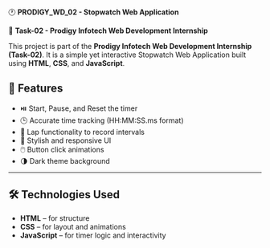 🕐 **PRODIGY_WD_02 - Stopwatch Web Application**

📌 **Task-02 - Prodigy Infotech Web Development Internship**

This project is part of the **Prodigy Infotech Web Development Internship (Task-02)**. It is a simple yet interactive Stopwatch Web Application built using **HTML**, **CSS**, and **JavaScript**.

## 🚀 Features

- ⏯️ Start, Pause, and Reset the timer  
- 🕒 Accurate time tracking (HH:MM:SS.ms format)  
- 📝 Lap functionality to record intervals  
- 🎨 Stylish and responsive UI  
- 🖱️ Button click animations  
- 🌗 Dark theme background

---

## 🛠️ Technologies Used

- **HTML** – for structure  
- **CSS** – for layout and animations  
- **JavaScript** – for timer logic and interactivity
